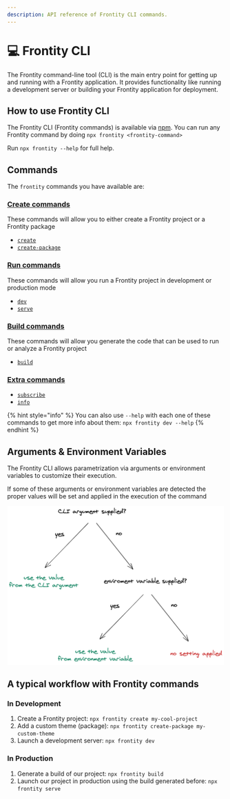 ```yaml
---
description: API reference of Frontity CLI commands.
---
```


# 💻 Frontity CLI

The Frontity command-line tool (CLI\) is the main entry point for getting up and running with a Frontity application. It provides functionality like running a development server or building your Frontity application for deployment.

## How to use Frontity CLI

The Frontity CLI (Frontity commands\) is available via [npm](https://www.npmjs.com/package/frontity). You can run any Frontity command by doing `npx frontity <frontity-command>`

Run `npx frontity --help` for full help.

## Commands

The `frontity` commands you have available are:

### [Create commands](create-commands/README.md)

These commands will allow you to either create a Frontity project or a Frontity package

* [`create`](create-commands/create.md)
* [`create-package`](create-commands/create-package.md)

### [Run commands](run-commands/README.md)

These commands will allow you run a Frontity project in development or production mode

* [`dev`](run-commands/dev.md)
* [`serve`](run-commands/serve.md)

### [Build commands](build-commands/README.md)

These commands will allow you generate the code that can be used to run or analyze a Frontity project

* [`build`](build-commands/build.md)

### [Extra commands](extra-commands.md)

* [`subscribe`](extra-commands.md#subscribe)
* [`info`](extra-commands.md#info)

{% hint style="info" %}
You can also use `--help` with each one of these commands to get more info about them: `npx frontity dev --help`
{% endhint %}

## Arguments & Environment Variables

The Frontity CLI allows parametrization via arguments or environment variables to customize their execution.

If some of these arguments or environment variables are detected the proper values will be set and applied in the execution of the command

![](../.gitbook/assets/cli-environment-variables.png)


## A typical workflow with Frontity commands

### In Development

1. Create a Frontity project: `npx frontity create my-cool-project`
2. Add a custom theme (package\): `npx frontity create-package my-custom-theme`
3. Launch a development server: `npx frontity dev`

### In Production

1. Generate a build of our project: `npx frontity build`
2. Launch our project in production using the build generated before: `npx frontity serve`

